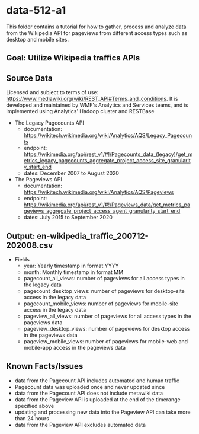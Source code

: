 # data-512-a1
This folder contains a tutorial for how to gather, process and analyze data from the Wikipedia API for pageviews from different access types such as desktop and mobile sites. 
## Goal: Utilize Wikipedia traffics APIs 

## Source Data
Licensed and subject to terms of use: https://www.mediawiki.org/wiki/REST_API#Terms_and_conditions. It is developed and maintained by WMF's Analytics and Services teams, and is implemented using Analytics' Hadoop cluster and RESTBase
- The Legacy Pagecounts API 
  - documentation: https://wikitech.wikimedia.org/wiki/Analytics/AQS/Legacy_Pagecounts
  - endpoint: https://wikimedia.org/api/rest_v1/#!/Pagecounts_data_(legacy)/get_metrics_legacy_pagecounts_aggregate_project_access_site_granularity_start_end
  - dates: December 2007 to August 2020
- The Pageviews API 
  - documentation: https://wikitech.wikimedia.org/wiki/Analytics/AQS/Pageviews
  - endpoint: https://wikimedia.org/api/rest_v1/#!/Pageviews_data/get_metrics_pageviews_aggregate_project_access_agent_granularity_start_end
  - dates: July 2015 to September 2020
  
## Output: en-wikipedia_traffic_200712-202008.csv
  - Fields
    - year: Yearly timestamp in format YYYY
    - month: Monthly timestamp in format MM
    - pagecount_all_views: number of pageviews for all access types in the legacy data
    - pagecount_desktop_views: number of pageviews for desktop-site access in the legacy data
    - pagecount_mobile_views: number of pageviews for mobile-site access in the legacy data
    - pageview_all_views: number of pageviews for all access types in the pageviews data
    - pageview_desktop_views: number of pageviews for desktop access in the pageviews data
    - pageview_mobile_views: number of pageviews for mobile-web and mobile-app access in the pageviews data
  
  ## Known Facts/Issues
  - data from the Pagecount API includes automated and human traffic
  - Pagecount data was uploaded once and never updated since
  - data from the Pagecount API does not include metawiki data
  - data from the Pageview API is uploaded at the end of the timerange specified above
  - updating and processing new data into the Pageview API can take more than 24 hours
  - data from the Pageview API excludes automated data
  

